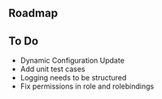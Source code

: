 ## Roadmap

## To Do

- Dynamic Configuration Update
- Add unit test cases
- Logging needs to be structured
- Fix permissions in role and rolebindings
